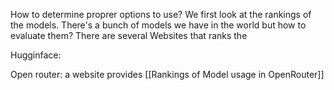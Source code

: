 How to determine proprer options to use?
We first look at the rankings of the models. There's a bunch of models we have in the world but how to evaluate them? There are several Websites that ranks the 

Hugginface:


Open router: a website provides 
[[Rankings of Model usage in OpenRouter]]